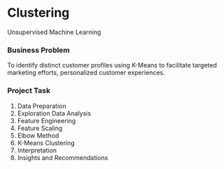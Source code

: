 # Clustering
Unsupervised Machine Learning

### Business Problem
To identify distinct customer profiles using K-Means to facilitate targeted marketing efforts, personalized customer experiences. 

### Project Task
1. Data Preparation
2. Exploration Data Analysis
3. Feature Engineering
4. Feature Scaling
5. Elbow Method
6. K-Means Clustering
7. Interpretation
8. Insights and Recommendations
